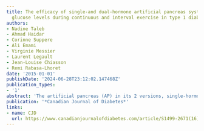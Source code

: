 ```yaml
---
title: The efficacy of single-and dual-hormone artificial pancreas systems at regulating
  glucose levels during continuous and interval exercise in type 1 diabetes
authors:
- Nadine Taleb
- Ahmad Haidar
- Corinne Suppere
- Ali Emami
- Virginie Messier
- Laurent Legault
- Jean-Louise Chiasson
- Remi Rabasa-Lhoret
date: '2015-01-01'
publishDate: '2024-06-28T23:12:02.147468Z'
publication_types:
- '1'
abstract: 'The artificial pancreas (AP) in its 2 versions, single-hormone AP (insulin only; SAP) and dual-hormone AP (insulin and glucagon; DAP), is a promising modality for the treatment of type 1 diabetes (T1D). We conducted an open-label, randomized, crossover study comparing SAP and DAP in 17 adults (age of 37.2±13.6 years, HBA1c 8.0±1.0%, during 2 types of exercises reported to have different hypoglycemic risks: moderate-intensity continuous exercise (60% VO2peak for 60 min) and high-intensity interval exercise (2 min alternating intervals at 85% and 50% VO2peak for 40 min, with 2×10 min at 45% VO2peak at the start and the end of the sessions). SAP and DAP were applied from 15:30 till 19:30, exercise started at 18:00 and announced 20 minutes earlier to the AP systems. During SAP as compared to DAP: exercise-induced hypoglycemia (plasma glucose ≤3.3 mmol/L with symptoms or <3 regardless of symptoms) was observed in 31.25% (10/32) vs. 9% (3/33) of interventions (p=0.02); the median (IQR) percentage of time with glucose <4.0 mmol/L was 11 (0 to 46.7)% vs. 0 (0 to 0)% (p=0.0001); time with glucose between 4 and 10 mmol/L was 71.4 (53.2 to 100)% vs. 100 (100 to 100)% (p=0.003); the median area under the curve for glucose <4.0 mmol/L was 31.6 (0 to 153.9 vs. 0 (0 to 0) mmol/L×min per h (p=0.0001). Higher doses of glucagon were needed during the continuous exercise 14.4 (9.5 to 16.9) mg vs. the interval exercise sessions 8.5 (4.6 to 16.9) mg (p=0.03). In summary, DAP is offering a tighter control and a better potential to prevent hypoglycemia during exercise in adults with T1D.'
publication: '*Canadian Journal of Diabetes*'
links:
- name: CJD
  url: https://www.canadianjournalofdiabetes.com/article/S1499-2671(16)30312-4/abstract
---
```

